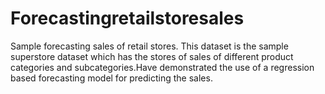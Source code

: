 # Forecastingretailstoresales
Sample forecasting sales of retail stores. This dataset is the sample superstore dataset which has the stores of sales of different product categories and subcategories.Have demonstrated the use of a regression based forecasting model for predicting the sales.

